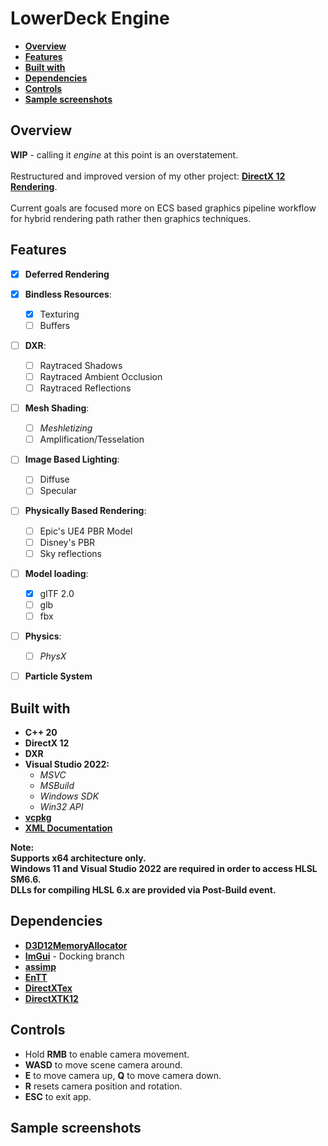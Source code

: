 # LowerDeck Engine

<!--TOC-->
  - [**Overview**](#overview)
  - [**Features**](#features)
  - [**Built with**](#built-with)
  - [**Dependencies**](#dependencies)
  - [**Controls**](#controls)
  - [**Sample screenshots**](#sample-screenshots)
<!--/TOC-->

## **Overview**
**WIP** - calling it *engine* at this point is an overstatement.<br/><br/>
Restructured and improved version of my other project: [**DirectX 12 Rendering**](https://github.com/LowerDeckBoy/DirectX-12-Rendering).<br/><br/>Current goals are focused more on ECS based graphics pipeline workflow for hybrid rendering path rather then graphics techniques.

## **Features**
- [x] **Deferred Rendering**
- [x] **Bindless Resources**:
    - [x] Texturing
    - [ ] Buffers
- [ ] **DXR**:
    - [ ] Raytraced Shadows
    - [ ] Raytraced Ambient Occlusion
    - [ ] Raytraced Reflections
- [ ] **Mesh Shading**:
    - [ ] *Meshletizing*
    - [ ] Amplification/Tesselation
- [ ] **Image Based Lighting**:
    - [ ] Diffuse
    - [ ] Specular
- [ ] **Physically Based Rendering**:
    - [ ] Epic's UE4 PBR Model
    - [ ] Disney's PBR
    - [ ] Sky reflections
- [ ] **Model loading**:
    - [x] glTF 2.0
    - [ ] glb
    - [ ] fbx
- [ ] **Physics**:
    - [ ] *PhysX*
- [ ] **Particle System**


## **Built with**
- **C++ 20**
- **DirectX 12**
- **DXR**
- **Visual Studio 2022:**
    - *MSVC*
    - *MSBuild*
    - *Windows SDK*
    - *Win32 API*
- [**vcpkg**](https://www.vcpkg.io)
- [**XML Documentation**](https://learn.microsoft.com/en-us/cpp/build/reference/xml-documentation-visual-cpp?view=msvc-170)

**Note:<br/>Supports **x64** architecture only.<br/>Windows 11 and Visual Studio 2022 are required in order to access **HLSL SM6.6.**<br/>DLLs for compiling HLSL 6.x are provided via Post-Build event.**

## **Dependencies**
- [**D3D12MemoryAllocator**](https://github.com/GPUOpen-LibrariesAndSDKs/D3D12MemoryAllocator)
- [**ImGui**](https://github.com/ocornut/imgui) - Docking branch
- [**assimp**](https://github.com/assimp/assimp)
- [**EnTT**](https://github.com/skypjack/entt)
- [**DirectXTex**](https://github.com/microsoft/DirectXTex)
- [**DirectXTK12**](https://github.com/Microsoft/DirectXTK12)

## **Controls**
- Hold **RMB** to enable camera movement.
- **WASD** to move scene camera around.
- **E** to move camera up, **Q** to move camera down.
- **R** resets camera position and rotation.
- **ESC** to exit app.

## **Sample screenshots**
